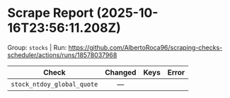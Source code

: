 # Scrape Report (2025-10-16T23:56:11.208Z)

Group: `stocks`  |  Run: https://github.com/AlbertoRoca96/scraping-checks-scheduler/actions/runs/18578037968

| Check | Changed | Keys | Error |
|---|:---:|:--|:--|
| `stock_ntdoy_global_quote` | — |  |  |
